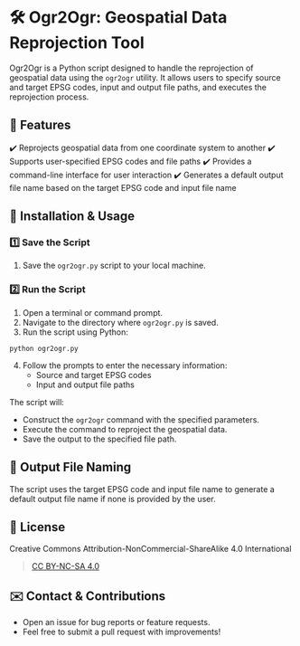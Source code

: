 # 🛠️ Ogr2Ogr: Geospatial Data Reprojection Tool

Ogr2Ogr is a Python script designed to handle the reprojection of geospatial data using the `ogr2ogr` utility. It allows users to specify source and target EPSG codes, input and output file paths, and executes the reprojection process.

## 📌 Features

✔️ Reprojects geospatial data from one coordinate system to another
✔️ Supports user-specified EPSG codes and file paths
✔️ Provides a command-line interface for user interaction
✔️ Generates a default output file name based on the target EPSG code and input file name

## 🚀 Installation & Usage

### 1️⃣ Save the Script

1. Save the `ogr2ogr.py` script to your local machine.

### 2️⃣ Run the Script

1. Open a terminal or command prompt.
2. Navigate to the directory where `ogr2ogr.py` is saved.
3. Run the script using Python:

```
python ogr2ogr.py
```

4. Follow the prompts to enter the necessary information:
   - Source and target EPSG codes
   - Input and output file paths

The script will:

- Construct the `ogr2ogr` command with the specified parameters.
- Execute the command to reproject the geospatial data.
- Save the output to the specified file path.

## 📂 Output File Naming

The script uses the target EPSG code and input file name to generate a default output file name if none is provided by the user.

## 📜 License

Creative Commons Attribution-NonCommercial-ShareAlike 4.0 International
> [CC BY-NC-SA 4.0](https://creativecommons.org/licenses/by-nc-sa/4.0/legalcode)

## ✉️ Contact & Contributions

- Open an issue for bug reports or feature requests.
- Feel free to submit a pull request with improvements!
